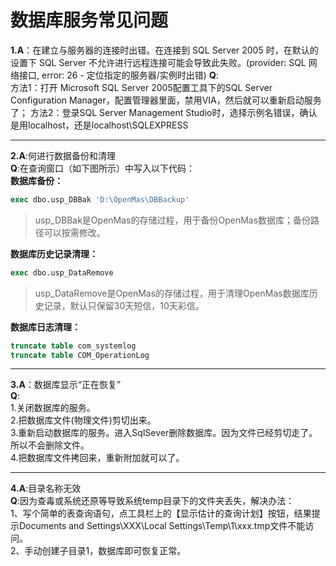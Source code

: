 # 数据库服务常见问题

**1.A**：在建立与服务器的连接时出错。在连接到 SQL Server 2005 时，在默认的设置下 SQL Server 不允许进行远程连接可能会导致此失败。(provider: SQL 网络接口, error: 26 - 定位指定的服务器/实例时出错) 
**Q**:  
方法1：打开 Microsoft SQL Server 2005配置工具下的SQL Server Configuration Manager，配置管理器里面，禁用VIA，然后就可以重新启动服务了；
方法2：登录SQL Server Management Studio时，选择示例名错误，确认是用localhost，还是localhost\SQLEXPRESS  

------------
**2.A**:何进行数据备份和清理   
**Q**:在查询窗口（如下图所示）中写入以下代码：  
**数据库备份：**
``` SQL
exec dbo.usp_DBBak 'D:\OpenMas\DBBackup'
```
>usp_DBBak是OpenMas的存储过程，用于备份OpenMas数据库；备份路径可以按需修改。  

**数据库历史记录清理：**
``` SQL
exec dbo.usp_DataRemove
```
>usp_DataRemove是OpenMas的存储过程，用于清理OpenMas数据库历史记录，默认只保留30天短信，10天彩信。

**数据库日志清理：**
``` SQL
truncate table com_systemlog
truncate table COM_OperationLog
```

------------
**3.A**：数据库显示“正在恢复”  
**Q**:     
1.关闭数据库的服务。    
2.把数据库文件(物理文件)剪切出来。  
3.重新启动数据库的服务。进入SqlSever删除数据库。因为文件已经剪切走了。所以不会删除文件。    
4.把数据库文件拷回来，重新附加就可以了。   

------------
**4.A**:目录名称无效  
**Q**:因为查毒或系统还原等导致系统temp目录下的文件夹丢失，解决办法：    
1、写个简单的表查询语句，点工具栏上的【显示估计的查询计划】按钮，结果提示Documents and Settings\XXX\Local Settings\Temp\1\xxx.tmp文件不能访问。  
2、手动创建子目录1，数据库即可恢复正常。  
